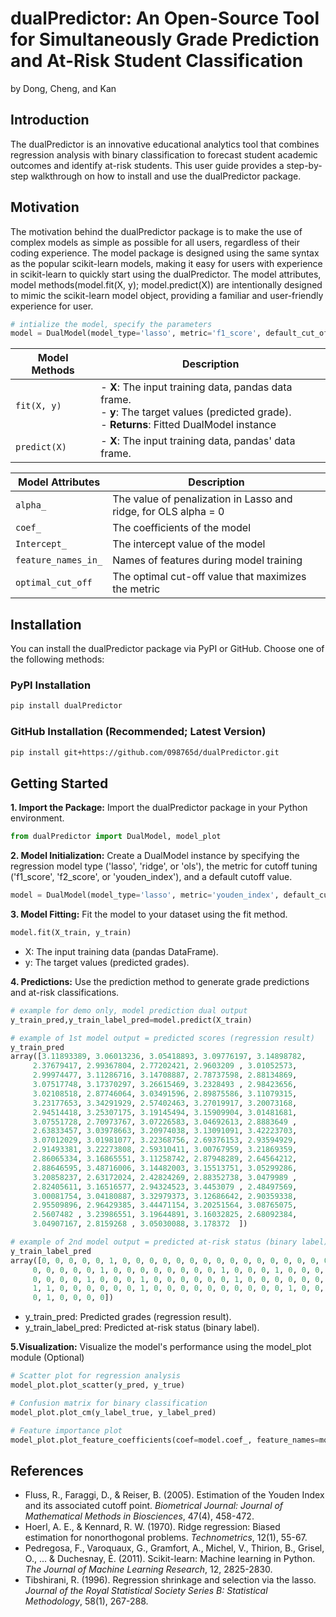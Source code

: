 # dualPredictor: An Open-Source Tool for Simultaneously Grade Prediction and At-Risk Student Classification

by Dong, Cheng, and Kan

## Introduction

The dualPredictor is an innovative educational analytics tool that combines regression analysis with binary classification to forecast student academic outcomes and identify at-risk students. This user guide provides a step-by-step walkthrough on how to install and use the dualPredictor package.

## Motivation
The motivation behind the dualPredictor package is to make the use of complex models as simple as possible for all users, regardless of their coding experience. The model package is designed using the same syntax as the popular scikit-learn models, making it easy for users with experience in scikit-learn to quickly start using the dualPredictor. The model attributes, model methods(model.fit(X, y); model.predict(X)) are intentionally designed to mimic the scikit-learn model object, providing a familiar and user-friendly experience for user.
```python
# intialize the model, specify the parameters
model = DualModel(model_type='lasso', metric='f1_score', default_cut_off=2.5)
```

| Model Methods | Description |
|--------------|-------------|
| `fit(X, y)`  | - **X**: The input training data, pandas data frame. <br> - **y**: The target values (predicted grade). <br> - **Returns**: Fitted DualModel instance |
| `predict(X)` | - **X**: The input training data, pandas' data frame. |

| Model Attributes   | Description                                                   |
|--------------------|---------------------------------------------------------------|
| `alpha_`           | The value of penalization in Lasso and ridge, for OLS alpha = 0 |
| `coef_`            | The coefficients of the model                                  |
| `Intercept_`       | The intercept value of the model                               |
| `feature_names_in_`| Names of features during model training                        |
| `optimal_cut_off`  | The optimal cut-off value that maximizes the metric            |

## Installation

You can install the dualPredictor package via PyPI or GitHub. Choose one of the following methods:

### PyPI Installation

```bash
pip install dualPredictor
```
### GitHub Installation (Recommended; Latest Version)
```bash
pip install git+https://github.com/098765d/dualPredictor.git
```

## Getting Started
**1. Import the Package:** Import the dualPredictor package in your Python environment.
```python
from dualPredictor import DualModel, model_plot
```
**2. Model Initialization:** 
Create a DualModel instance by specifying the regression model type ('lasso', 'ridge', or 'ols'), the metric for cutoff tuning ('f1_score', 'f2_score', or 'youden_index'), and a default cutoff value.
```python
model = DualModel(model_type='lasso', metric='youden_index', default_cut_off=2.5)
```
**3. Model Fitting:** Fit the model to your dataset using the fit method.
```python
model.fit(X_train, y_train)
```
- X: The input training data (pandas DataFrame).
- y: The target values (predicted grades).

**4. Predictions:** Use the prediction method to generate grade predictions and at-risk classifications.
  ```python
# example for demo only, model prediction dual output
y_train_pred,y_train_label_pred=model.predict(X_train)

# example of 1st model output = predicted scores (regression result)
y_train_pred
array([3.11893389, 3.06013236, 3.05418893, 3.09776197, 3.14898782,
       2.37679417, 2.99367804, 2.77202421, 2.9603209 , 3.01052573,
       2.99974477, 3.11286716, 3.14708887, 2.78737598, 2.88134869,
       3.07517748, 3.17370297, 3.26615469, 3.2328493 , 2.98423656,
       3.02108518, 2.87746064, 3.03491596, 2.89875586, 3.11079315,
       3.23177653, 3.34291929, 2.57402463, 3.27019917, 3.20073168,
       2.94514418, 3.25307175, 3.19145494, 3.15909904, 3.01481681,
       3.07551728, 2.70973767, 3.07226583, 3.04692613, 2.8883649 ,
       2.63833457, 3.03978663, 3.20974038, 3.13091091, 3.42223703,
       3.07012029, 3.01981077, 3.22368756, 2.69376153, 2.93594929,
       2.91493381, 3.22273808, 2.59310411, 3.00767959, 3.21869359,
       2.86065334, 3.16865551, 3.11258742, 2.87948289, 2.64564212,
       2.88646595, 3.48716006, 3.14482003, 3.15513751, 3.05299286,
       3.20858237, 2.63172024, 2.42824269, 2.88352738, 3.0479989 ,
       2.82405611, 3.16516577, 2.94324523, 3.4453079 , 2.48497569,
       3.00081754, 3.04180887, 3.32979373, 3.12686642, 2.90359338,
       2.95509896, 2.96429385, 3.44471154, 3.20251564, 3.08765075,
       2.5607482 , 3.23986551, 3.19644891, 3.16032825, 2.68092384,
       3.04907167, 2.8159268 , 3.05030088, 3.178372  ])

# example of 2nd model output = predicted at-risk status (binary label)
y_train_label_pred
array([0, 0, 0, 0, 0, 1, 0, 0, 0, 0, 0, 0, 0, 0, 0, 0, 0, 0, 0, 0, 0, 0,
       0, 0, 0, 0, 0, 1, 0, 0, 0, 0, 0, 0, 0, 0, 1, 0, 0, 0, 1, 0, 0, 0,
       0, 0, 0, 0, 1, 0, 0, 0, 1, 0, 0, 0, 0, 0, 0, 1, 0, 0, 0, 0, 0, 0,
       1, 1, 0, 0, 0, 0, 0, 0, 1, 0, 0, 0, 0, 0, 0, 0, 0, 0, 0, 1, 0, 0,
       0, 1, 0, 0, 0, 0])
```
- y_train_pred: Predicted grades (regression result).
- y_train_label_pred: Predicted at-risk status (binary label).

**5.Visualization:** Visualize the model's performance using the model_plot module (Optional)
```python
# Scatter plot for regression analysis
model_plot.plot_scatter(y_pred, y_true)

# Confusion matrix for binary classification
model_plot.plot_cm(y_label_true, y_label_pred)

# Feature importance plot
model_plot.plot_feature_coefficients(coef=model.coef_, feature_names=model.feature_names_in_)
```

## References

- Fluss, R., Faraggi, D., & Reiser, B. (2005). Estimation of the Youden Index and its associated cutoff point. _Biometrical Journal: Journal of Mathematical Methods in Biosciences_, 47(4), 458-472.
- Hoerl, A. E., & Kennard, R. W. (1970). Ridge regression: Biased estimation for nonorthogonal problems. _Technometrics_, 12(1), 55-67.
- Pedregosa, F., Varoquaux, G., Gramfort, A., Michel, V., Thirion, B., Grisel, O., ... & Duchesnay, É. (2011). Scikit-learn: Machine learning in Python. _The Journal of Machine Learning Research_, 12, 2825-2830.
- Tibshirani, R. (1996). Regression shrinkage and selection via the lasso. _Journal of the Royal Statistical Society Series B: Statistical Methodology_, 58(1), 267-288.
